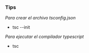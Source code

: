 ### Tips
_Para crear el archivo tsconfig.json_

+ tsc --init

_Para ejecutar el compilador typescript_

+ tsc